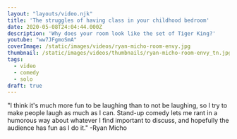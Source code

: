 ```yaml
---
layout: "layouts/video.njk"
title: 'The struggles of having class in your childhood bedroom'
date: 2020-05-08T24:04:44.000Z
description: 'Why does your room look like the set of Tiger King?'
youtube: "ww7JFgmoSmA"
coverImage: /static/images/videos/ryan-micho-room-envy.jpg
thumbnail: /static/images/videos/thumbnails/ryan-micho-room-envy_tn.jpg
tags:
  - video
  - comedy
  - solo
draft: true
---
```


"I think it's much more fun to be laughing than to not be laughing, so I try to make people laugh as much as I can. Stand-up comedy lets me rant in a humorous way about whatever I find important to discuss, and hopefully the audience has fun as I do it." -Ryan Micho
